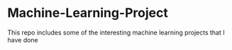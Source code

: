 # Machine-Learning-Project
This repo includes some of the interesting machine learning projects that I have done
